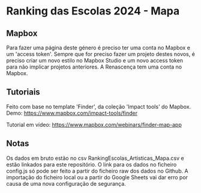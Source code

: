 # Ranking das Escolas 2024 - Mapa

## Mapbox
Para fazer uma página deste género é preciso ter uma conta no Mapbox e um 'access token'. Sempre que for preciso fazer um projeto destes novos, é preciso criar um novo estilo no Mapbox Studio e um novo access token para não implicar projetos anteriores.
A Renascença tem uma conta no Mapbox.

## Tutoriais
Feito com base no template 'Finder', da coleção 'Impact tools' do Mapbox.
Demo:
https://www.mapbox.com/impact-tools/finder

Tutorial em vídeo:
https://www.mapbox.com/webinars/finder-map-app

## Notas
Os dados em bruto estão no csv RankingEscolas_Artisticas_Mapa.csv e estão linkados para este repositório.
O link para os dados no ficheiro config.js só pode ser feito a partir do ficheiro raw dos dados no Github. A importação do ficheiro local ou a partir do Google Sheets vai dar erro por causa de uma nova configuração de segurança.

